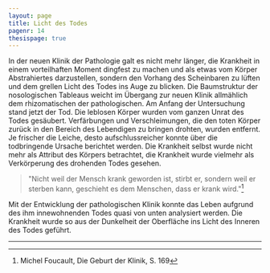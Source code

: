 ```yaml
---
layout: page
title: Licht des Todes
pagenr: 14
thesispage: true
---
```


In der neuen Klinik der Pathologie galt es nicht mehr länger, die Krankheit in einem vorteilhaften Moment dingfest zu machen und als etwas vom Körper Abstrahiertes darzustellen, sondern den Vorhang des Scheinbaren zu lüften und dem grellen Licht des Todes ins Auge zu blicken. Die Baumstruktur der nosologischen Tableaus weicht im Übergang zur neuen Klinik allmählich dem rhizomatischen der pathologischen. Am Anfang der Untersuchung stand jetzt der Tod. Die leblosen Körper wurden vom ganzen Unrat des Todes gesäubert. Verfärbungen und Verschleimungen, die den toten Körper zurück in den Bereich des Lebendigen zu bringen drohten, wurden entfernt. Je frischer die Leiche, desto aufschlussreicher konnte über die todbringende Ursache berichtet werden. Die Krankheit selbst wurde nicht mehr als Attribut des Körpers betrachtet, die Krankheit wurde vielmehr als Verkörperung des drohenden Todes gesehen.

>"Nicht weil der Mensch krank geworden ist, stirbt er, sondern weil er sterben kann, geschieht es dem Menschen, dass er krank wird."[^9]

Mit der Entwicklung der pathologischen Klinik konnte das Leben aufgrund des ihm innewohnenden Todes quasi von unten analysiert werden. Die Krankheit wurde so aus der Dunkelheit der Oberfläche ins Licht des Inneren des Todes geführt.

---

[^9]:
      Michel Foucault, Die Geburt der Klinik, S. 169

